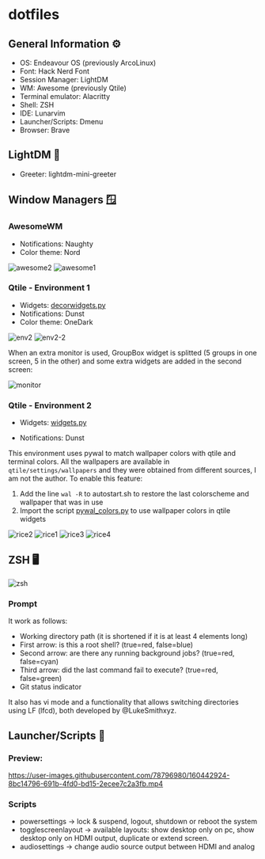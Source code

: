 # dotfiles
## General Information :gear:
- OS: Endeavour OS (previously ArcoLinux)
- Font: Hack Nerd Font
- Session Manager: LightDM
- WM: Awesome (previously Qtile)
- Terminal emulator: Alacritty
- Shell: ZSH
- IDE: Lunarvim
- Launcher/Scripts: Dmenu
- Browser: Brave

## LightDM :closed_lock_with_key:
- Greeter: lightdm-mini-greeter

## Window Managers :window:
### AwesomeWM
- Notifications: Naughty
- Color theme: Nord

![awesome2](https://github.com/samugs13/dotfiles/assets/78796980/0b2de37f-55b3-4e5f-98a0-7328af15dfab)
![awesome1](https://github.com/samugs13/dotfiles/assets/78796980/64e94a53-6a85-45d8-98f4-3f8c67063924)

### Qtile - Environment 1

- Widgets: [decorwidgets.py](qtile/settings/decorwidgets.py)
- Notifications: Dunst
- Color theme: OneDark

![env2](https://user-images.githubusercontent.com/78796980/160302432-31409682-b74b-4c40-9772-473ae5bd00a7.png)
![env2-2](https://user-images.githubusercontent.com/78796980/160302441-a291dcc6-8d43-43f9-970a-b7ec6b899e71.png)

When an extra monitor is used, GroupBox widget is splitted (5 groups in one screen, 5 in the other) and some extra widgets are added in the second screen:

![monitor](https://user-images.githubusercontent.com/78796980/160303845-bb93488e-e04b-42b7-9424-89d84898176f.png)

### Qtile - Environment 2

- Widgets: [widgets.py](qtile/widgets/widgets.py)

- Notifications: Dunst

This environment uses pywal to match wallpaper colors with qtile and terminal colors. All the wallpapers are available in `qtile/settings/wallpapers` and they were obtained from different sources, I am   not the author. To enable this feature:
  1. Add the line `wal -R` to autostart.sh to restore the last colorscheme and wallpaper that was in use
  2. Import the script [pywal_colors.py](qtile/settings/scripts/pywal_colors.py) to use wallpaper colors in qtile widgets

![rice2](https://user-images.githubusercontent.com/78796980/160302779-88043e49-3ce6-46e8-85aa-057dc32d6b72.png)
![rice1](https://user-images.githubusercontent.com/78796980/160302783-5a5e3f1b-e3fc-4f02-9d0c-a0ed7aa8bf87.png)
![rice3](https://user-images.githubusercontent.com/78796980/160302784-eee5199d-117c-4cbe-a36c-ceb715e459c3.png)
![rice4](https://user-images.githubusercontent.com/78796980/160302788-df1eecd6-9118-478d-9db7-e4b3a8e87602.png)

## ZSH :desktop_computer:
![zsh](https://user-images.githubusercontent.com/78796980/160304165-92d263b5-4ec0-45ce-ae2c-777be76e6e75.png)

### Prompt
It work as follows:
- Working directory path (it is shortened if it is at least 4 elements long)
- First arrow: is this a root shell? (true=red, false=blue)
- Second arrow: are there any running background jobs? (true=red, false=cyan)
- Third arrow: did the last command fail to execute? (true=red, false=green)
- Git status indicator

It also has vi mode and a functionality that allows switching directories using LF (lfcd), both developed by @LukeSmithxyz.

## Launcher/Scripts :rocket:

### Preview:
https://user-images.githubusercontent.com/78796980/160442924-8bc14796-691b-4fd0-bd15-2ecee7c2a3fb.mp4

### Scripts
<ul>
  <li>powersettings -> lock & suspend, logout, shutdown or reboot the system  </li>
  <li>togglescreenlayout -> available layouts: show desktop only on pc, show desktop only on HDMI output, duplicate or extend screen.</li>
  <li>audiosettings -> change audio source output between HDMI and analog </li>
</ul>

